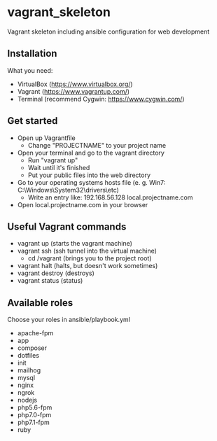 # vagrant_skeleton

Vagrant skeleton including ansible configuration for web development

## Installation

What you need:
- VirtualBox (https://www.virtualbox.org/)
- Vagrant (https://www.vagrantup.com/)
- Terminal (recommend Cygwin: https://www.cygwin.com/)

## Get started
- Open up Vagrantfile
    - Change "PROJECTNAME" to your project name
- Open your terminal and go to the vagrant directory
	- Run "vagrant up"
    - Wait until it's finished
    - Put your public files into the web directory
- Go to your operating systems hosts file (e. g. Win7: C:\Windows\System32\drivers\etc)
    - Write an entry like: 192.168.56.128 	local.projectname.com
- Open local.projectname.com in your browser

## Useful Vagrant commands
- vagrant up (starts the vagrant machine)
- vagrant ssh (ssh tunnel into the virtual machine)
    - cd /vagrant (brings you to the project root)
- vagrant halt (halts, but doesn't work sometimes)
- vagrant destroy (destroys)
- vagrant status (status)

## Available roles
Choose your roles in ansible/playbook.yml

- apache-fpm
- app
- composer
- dotfiles
- init
- mailhog
- mysql
- nginx
- ngrok
- nodejs
- php5.6-fpm
- php7.0-fpm
- php7.1-fpm
- ruby
